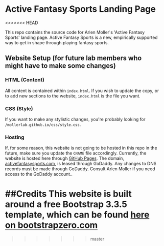 # Active Fantasy Sports Landing Page
<<<<<<< HEAD

This repo contains the source code for Arlen Moller's 'Active Fantasy Sports' landing page.  Active Fantasy Sports is a new, empirically supported way to get in shape through playing fantasy sports.

## Website Setup (for future lab members who might have to make some changes)

### HTML (Content)
All content is contained within `index.html`.  If you wish to update the copy, or to add new sections to the website, `index.html` is the file you want.

### CSS (Style)
If you want to make any stylistic changes, you're probably looking for `/mollerlab.github.io/css/style.css`.  

### Hosting
If, for some reason, this website is not going to be hosted in this repo in the future, make sure you update the `CNAME` file accordingly.  Currently, the website is hosted here through [GitHub Pages](https://pages.github.com/).  The domain, [activefantasysports.com](http://activefantasysports.com), is leased through GoDaddy.  Any changes to DNS records must be made through GoDaddy.  Consult Arlen Moller if you need access to the GoDaddy account..

##Credits
This website is built around a free Bootstrap 3.3.5 template, which can be found [here on bootstrapzero.com](http://www.bootstrapzero.com/bootstrap-template/outline-free-html5-template)
=======
>>>>>>> master
